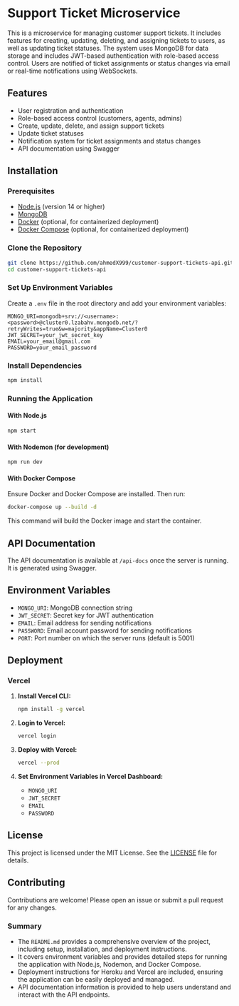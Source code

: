 # Support Ticket Microservice

This is a microservice for managing customer support tickets. It includes features for creating, updating, deleting, and assigning tickets to users, as well as updating ticket statuses. The system uses MongoDB for data storage and includes JWT-based authentication with role-based access control. Users are notified of ticket assignments or status changes via email or real-time notifications using WebSockets.

## Features

- User registration and authentication
- Role-based access control (customers, agents, admins)
- Create, update, delete, and assign support tickets
- Update ticket statuses
- Notification system for ticket assignments and status changes
- API documentation using Swagger

## Installation

### Prerequisites

- [Node.js](https://nodejs.org/) (version 14 or higher)
- [MongoDB](https://www.mongodb.com/)
- [Docker](https://www.docker.com/) (optional, for containerized deployment)
- [Docker Compose](https://docs.docker.com/compose/) (optional, for containerized deployment)

### Clone the Repository

```bash
git clone https://github.com/ahmedX999/customer-support-tickets-api.git
cd customer-support-tickets-api
```

### Set Up Environment Variables

Create a `.env` file in the root directory and add your environment variables:

```env
MONGO_URI=mongodb+srv://<username>:<password>@cluster0.lzabahv.mongodb.net/?retryWrites=true&w=majority&appName=Cluster0
JWT_SECRET=your_jwt_secret_key
EMAIL=your_email@gmail.com
PASSWORD=your_email_password
```

### Install Dependencies

```bash
npm install
```

### Running the Application

#### With Node.js

```bash
npm start
```

#### With Nodemon (for development)

```bash
npm run dev
```

#### With Docker Compose

Ensure Docker and Docker Compose are installed. Then run:

```bash
docker-compose up --build -d
```

This command will build the Docker image and start the container.

## API Documentation

The API documentation is available at `/api-docs` once the server is running. It is generated using Swagger.


## Environment Variables

- `MONGO_URI`: MongoDB connection string
- `JWT_SECRET`: Secret key for JWT authentication
- `EMAIL`: Email address for sending notifications
- `PASSWORD`: Email account password for sending notifications
- `PORT`: Port number on which the server runs (default is 5001)

## Deployment


### Vercel

1. **Install Vercel CLI:**

    ```bash
    npm install -g vercel
    ```

2. **Login to Vercel:**

    ```bash
    vercel login
    ```

3. **Deploy with Vercel:**

    ```bash
    vercel --prod
    ```

4. **Set Environment Variables in Vercel Dashboard:**

    - `MONGO_URI`
    - `JWT_SECRET`
    - `EMAIL`
    - `PASSWORD`

## License

This project is licensed under the MIT License. See the [LICENSE](LICENSE) file for details.

## Contributing

Contributions are welcome! Please open an issue or submit a pull request for any changes.


### Summary

- The `README.md` provides a comprehensive overview of the project, including setup, installation, and deployment instructions.
- It covers environment variables and provides detailed steps for running the application with Node.js, Nodemon, and Docker Compose.
- Deployment instructions for Heroku and Vercel are included, ensuring the application can be easily deployed and managed.
- API documentation information is provided to help users understand and interact with the API endpoints.

